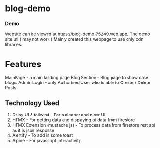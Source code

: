 # blog-demo

### Demo
Website can be viewed at https://blog-demo-75249.web.app/
The demo site url ( may not work )
Mainly created this webpage to use only cdn libraries.


# Features
MainPage - a main landing page
Blog Section - Blog page to show case blogs.
Admin Login - only Authorised User who is able to Create / Delete Posts


## Technology Used
1. Daisy UI & tailwind - For a cleaner and nicer UI
2. HTMX - For getting data and displaying of data from firestore
3. HTMX Extension (mustache js) - To process data from firestore rest api as it is json response
4. Alertify - To add in some toast
5. Alpine - For javascript interactivity. 
